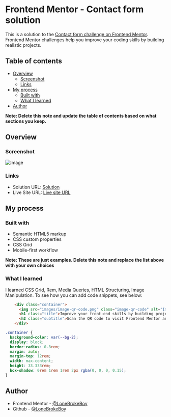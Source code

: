 # Frontend Mentor - Contact form solution

This is a solution to the [Contact form challenge on Frontend Mentor](https://www.frontendmentor.io/challenges/contact-form--G-hYlqKJj). Frontend Mentor challenges help you improve your coding skills by building realistic projects. 

## Table of contents

- [Overview](#overview)
  - [Screenshot](#screenshot)
  - [Links](#links)
- [My process](#my-process)
  - [Built with](#built-with)
  - [What I learned](#what-i-learned)
- [Author](#author)

**Note: Delete this note and update the table of contents based on what sections you keep.**

## Overview

### Screenshot

![image](https://github.com/LoneBrokeBoy/frontendmentorpractice1/assets/91601992/a64a53a6-f405-49e7-9b4a-9949268254ee)

### Links

- Solution URL: [Solution](https://github.com/LoneBrokeBoy/frontendmentorpractice1)
- Live Site URL: [Live site URL](https://lonebrokeboy.github.io/frontendmentorpractice1/)

## My process

### Built with

- Semantic HTML5 markup
- CSS custom properties
- CSS Grid
- Mobile-first workflow

**Note: These are just examples. Delete this note and replace the list above with your own choices**

### What I learned
I learned CSS Grid, Rem, Media Queries, HTML Structuring, Image Manipulation.
To see how you can add code snippets, see below:

```html
    <div class="container">
      <img src="images/image-qr-code.png" class="image-qr-code" alt="Image">
      <h1 class="title">Improve your front-end skills by building projects</h1>
      <h2 class="subtitle">Scan the QR code to visit Frontend Mentor and take your coding skills to the next level</h2>
    </div>
```
```css
.container {
  background-color: var(--bg-2);
  display: block;
  border-radius: 0.8rem;
  margin: auto;
  margin-top: 12rem;
  width: max-content;
  height: 33.333rem;
  box-shadow: 0rem 1rem 1rem 2px rgba(0, 0, 0, 0.15);
}
```
## Author

- Frontend Mentor - [@LoneBrokeBoy](https://www.frontendmentor.io/profile/LoneBrokeBoy)
- Github - [@LoneBrokeBoy](https://github.com/LoneBrokeBoy)
